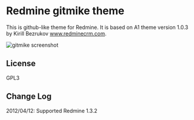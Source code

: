 Redmine gitmike theme
==============

This is github-like theme for Redmine. 
It is based on A1 theme version 1.0.3 by Kirill Bezrukov www.redminecrm.com.

[screenshot1]: http://content.screencast.com/users/makoto_kw/folders/Jing/media/44e07d4d-8518-4518-b68a-f6eff3343c19/redmine_2012-04-09_1127.png "gitmike screenshot"

![gitmike screenshot][screenshot1]

License
------------------------
GPL3

Change Log
------------------------
2012/04/12: Supported Redmine 1.3.2 

